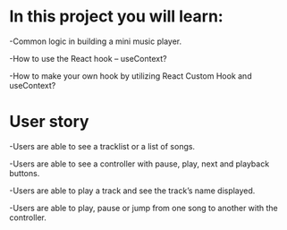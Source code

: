# In this project you will learn:

-Common logic in building a mini music player.

-How to use the React hook – useContext?

-How to make your own hook by utilizing React Custom Hook and useContext?

# User story

-Users are able to see a tracklist or a list of songs.

-Users are able to see a controller with pause, play, next and playback buttons.

-Users are able to play a track and see the track’s name displayed.

-Users are able to play, pause or jump from one song to another with the controller.
